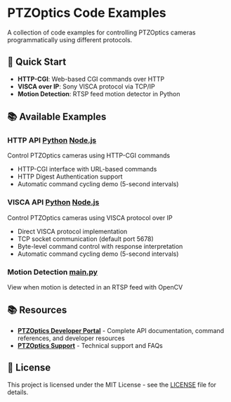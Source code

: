 # PTZOptics Code Examples

A collection of code examples for controlling PTZOptics cameras programmatically using different protocols.

## 🚀 Quick Start

- **HTTP-CGI**: Web-based CGI commands over HTTP
- **VISCA over IP**: Sony VISCA protocol via TCP/IP
- **Motion Detection**: RTSP feed motion detector in Python

## 📚 Available Examples

### HTTP API [Python](./HTTP%20API/python/example-http.py) [Node.js](./HTTP%20API/node/example-http.js)
Control PTZOptics cameras using HTTP-CGI commands
- HTTP-CGI interface with URL-based commands
- HTTP Digest Authentication support
- Automatic command cycling demo (5-second intervals)


### VISCA API [Python](./VISCA%20API/python/example-visca.py) [Node.js](./VISCA%20API/node/example-visca.js)
Control PTZOptics cameras using VISCA protocol over IP
- Direct VISCA protocol implementation
- TCP socket communication (default port 5678)
- Byte-level command control with response interpretation
- Automatic command cycling demo (5-second intervals)


### Motion Detection [main.py](./Motion%20Detection/main.py)
View when motion is detected in an RTSP feed with OpenCV

## 📚 Resources

- **[PTZOptics Developer Portal](https://ptzoptics.com/developer-portal)** - Complete API documentation, command references, and developer resources
- **[PTZOptics Support](https://ptzoptics.com/contact/)** - Technical support and FAQs


## 📄 License

This project is licensed under the MIT License - see the [LICENSE](./LICENSE) file for details.
